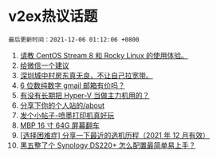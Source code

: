 # v2ex热议话题

`最后更新时间：2021-12-06 01:12:06 +0800`

1. [请教 CentOS Stream 8 和 Rocky Linux 的使用体验。](https://www.v2ex.com/t/820132)
1. [给微信一个建议](https://www.v2ex.com/t/820114)
1. [深圳城中村房东真无良，不让自己拉宽带。](https://www.v2ex.com/t/820158)
1. [6 位数纯数字 gmail 邮箱有价吗？](https://www.v2ex.com/t/820134)
1. [有没有长期把 Hyper-V 当做主力机用的？](https://www.v2ex.com/t/820178)
1. [分享下你的个人站的/about](https://www.v2ex.com/t/820154)
1. [发个小帖子-喷墨打印机真好玩](https://www.v2ex.com/t/820185)
1. [MBP 16 寸 64G 屏幕翻车](https://www.v2ex.com/t/820105)
1. [[选择困难症] 分享一下最近的选机历程（2021 年 12 月有效）](https://www.v2ex.com/t/820202)
1. [黑五整了个 Synology DS220+ 怎么配置最简单易上手？](https://www.v2ex.com/t/820101)

